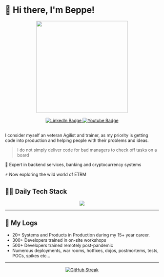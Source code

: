 # 👋 Hi there, I'm Beppe! 

<div id="header" align="center">
  <img src="https://static.wixstatic.com/media/44c167_fba7e93638184f778f5006aedca66d9a~mv2.png/v1/fill/w_502,h_216,al_c,lg_1,q_85,enc_avif,quality_auto/logo-site.png" width="300"/>
</div>
</br>

<div id="badges" align="center">
  <a href="https://www.linkedin.com/in/giuseppematheus">
    <img src="https://img.shields.io/badge/LinkedIn-blue?style=for-the-badge&logo=linkedin&logoColor=white" alt="LinkedIn Badge"/>
  </a>
  <a href="[your-youtube-URL](https://www.youtube.com/@giuseppematheus)">
    <img src="https://img.shields.io/badge/YouTube-red?style=for-the-badge&logo=youtube&logoColor=white" alt="Youtube Badge"/>
  </a>
</div>
</br>

I consider myself an veteran Agilist and trainer, as my priority is getting code into production and helping people with their problems and ideas.

>I do not simply deliver code for bad managers to check off tasks on a board


🏦  Expert in backend services, banking and cryptocurrency systems 

⚡  Now exploring the wild world of ETRM

## 🧑‍💻 Daily Tech Stack

<p align="center">
  <a href="https://skillicons.dev">
    <img src="https://skillicons.dev/icons?i=vim,java,go,js,ts,lua,py,spring,postgres,nodejs,nginx,aws,gcp,azure,git,linux,docker,kubernetes&perline=5" />
  </a>
</p>

---

## 🧳 My Logs

- 20+ Systems and Products in Production during my 15+ year career.
- 300+ Developers trained in on-site workshops
- 500+ Developers trained remotely post-pandemic
- Numerous deployments, war rooms, hotfixes, dojos, postmortems, tests, POCs, spikes etc...
---


<div align="center">
  
[![GitHub Streak](http://github-readme-streak-stats.herokuapp.com/?user=GiuseppeMP&theme=tokyonight&hide_border=false&card_width=720&fire=EB4D0F&hide_longest_streak=false)](https://git.io/streak-stats)

</div>
